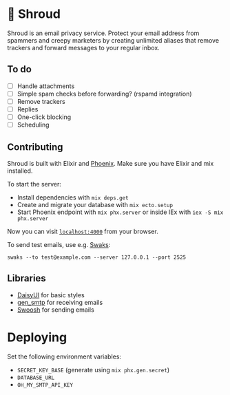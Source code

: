 # 🥷 Shroud

Shroud is an email privacy service. Protect your email address from spammers and creepy marketers
by creating unlimited aliases that remove trackers and forward messages to your regular inbox.

## To do

- [ ] Handle attachments
- [ ] Simple spam checks before forwarding? (rspamd integration)
- [ ] Remove trackers
- [ ] Replies
- [ ] One-click blocking
- [ ] Scheduling

## Contributing

Shroud is built with Elixir and [Phoenix](https://www.phoenixframework.org/). Make sure you
have Elixir and mix installed.

To start the server:

  * Install dependencies with `mix deps.get`
  * Create and migrate your database with `mix ecto.setup`
  * Start Phoenix endpoint with `mix phx.server` or inside IEx with `iex -S mix phx.server`

Now you can visit [`localhost:4000`](http://localhost:4000) from your browser.

To send test emails, use e.g. [Swaks](https://www.jetmore.org/john/code/swaks/):
```
swaks --to test@example.com --server 127.0.0.1 --port 2525
```

## Libraries

- [DaisyUI](https://daisyui.com/) for basic styles
- [gen_smtp](https://github.com/gen-smtp/gen_smtp) for receiving emails
- [Swoosh](https://hexdocs.pm/swoosh/Swoosh.html) for sending emails

# Deploying

Set the following environment variables:
- `SECRET_KEY_BASE` (generate using `mix phx.gen.secret`)
- `DATABASE_URL`
- `OH_MY_SMTP_API_KEY`
